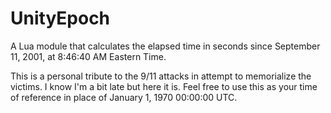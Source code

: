 # UnityEpoch
A Lua module that calculates the elapsed time in seconds since September 11, 2001, at 8:46:40 AM Eastern Time.

This is a personal tribute to the 9/11 attacks in attempt to memorialize the victims. I know I'm a bit late but here it is. Feel free to use this as your time of reference in place of January 1, 1970 00:00:00 UTC.
